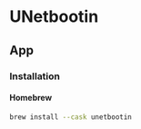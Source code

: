 # UNetbootin

## App

### Installation

#### Homebrew

```sh
brew install --cask unetbootin
```

<!--
https://www.wdiaz.org/how-to-create-a-bootable-windows-usb/
-->
